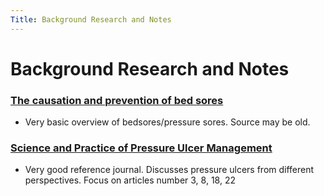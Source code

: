 ```yaml
---
Title: Background Research and Notes
---
```

# Background Research and Notes

### [The causation and prevention of bed sores](https://pubmed.ncbi.nlm.nih.gov/16752706/)

* Very basic overview of bedsores/pressure sores. Source may be old. 

### [Science and Practice of Pressure Ulcer Management](https://www.researchgate.net/profile/Nils-Lahmann/publication/227276805_Pressure_Ulcer_the_Scale_of_the_Problem/links/09e4150aa9cd6d408d000000/Pressure-Ulcer-the-Scale-of-the-Problem.pdf#page=76)

* Very good reference journal. Discusses pressure ulcers from different perspectives. Focus on articles number 3, 8, 18, 22
